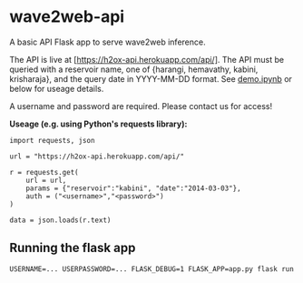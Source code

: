 # wave2web-api
A basic API Flask app to serve wave2web inference.

The API is live at [https://h2ox-api.herokuapp.com/api/]. The API must be queried with a reservoir name, one of {harangi, hemavathy, kabini, krisharaja}, and the query date in YYYY-MM-DD format. See [demo.ipynb](demo.ipynb) or below for useage details.

A username and password are required. Please contact us for access!

**Useage (e.g. using Python's requests library):**

    import requests, json

    url = "https://h2ox-api.herokuapp.com/api/"

    r = requests.get(
        url = url,
        params = {"reservoir":"kabini", "date":"2014-03-03"},
        auth = ("<username>","<password>")
    )

    data = json.loads(r.text)

## Running the flask app
```
USERNAME=... USERPASSWORD=... FLASK_DEBUG=1 FLASK_APP=app.py flask run
```
